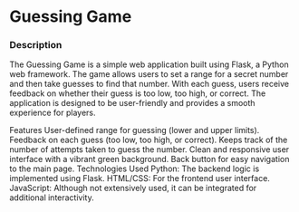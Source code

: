 <h1>Guessing Game</h1>
<h3>Description</h3>
<p>The Guessing Game is a simple web application built using Flask, a Python web framework. The game allows users to set a range for a secret number and then take guesses to find that number. With each guess, users receive feedback on whether their guess is too low, too high, or correct. The application is designed to be user-friendly and provides a smooth experience for players.</p>

Features
User-defined range for guessing (lower and upper limits).
Feedback on each guess (too low, too high, or correct).
Keeps track of the number of attempts taken to guess the number.
Clean and responsive user interface with a vibrant green background.
Back button for easy navigation to the main page.
Technologies Used
Python: The backend logic is implemented using Flask.
HTML/CSS: For the frontend user interface.
JavaScript: Although not extensively used, it can be integrated for additional interactivity.
